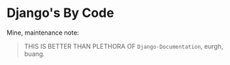 # Django's By Code

Mine, maintenance note:
> THIS IS BETTER THAN PLETHORA OF `Django-Documentation`, eurgh, buang.
